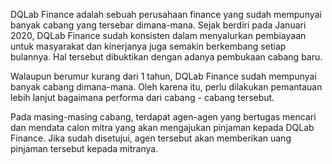 DQLab Finance adalah sebuah perusahaan finance yang sudah mempunyai banyak cabang yang tersebar dimana-mana. Sejak berdiri pada Januari 2020, DQLab Finance sudah konsisten dalam menyalurkan pembiayaan untuk masyarakat dan kinerjanya juga semakin berkembang setiap bulannya. Hal tersebut dibuktikan dengan adanya pembukaan cabang baru.

Walaupun berumur kurang dari 1 tahun, DQLab Finance sudah mempunyai banyak cabang dimana-mana. Oleh karena itu, perlu dilakukan pemantauan lebih lanjut bagaimana performa dari cabang - cabang tersebut.

Pada masing-masing cabang, terdapat agen-agen yang bertugas mencari dan mendata calon mitra yang akan mengajukan pinjaman kepada DQLab Finance. Jika sudah disetujui, agen tersebut akan memberikan uang pinjaman tersebut kepada mitranya.
